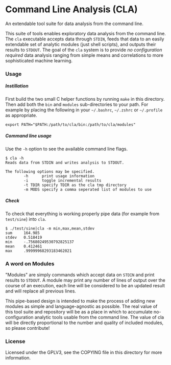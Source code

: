 Command Line Analysis (CLA)
===========================
An extendable tool suite for data analysis from the command line.

This suite of tools enables exploratory data analysis from the command
line.  The `cla` executable accepts data through `STDIN`, feeds that
data to an easily extendable set of analytic modules (just shell
scripts), and outputs their results to `STDOUT`.  The goal of the
`cla` system is to provide *no configuration required* data analysis
ranging from simple means and correlations to more sophisticated
machine learning.

### Usage

##### Instillation
First build the two small C helper functions by running `make` in this
directory.  Then add both the `bin` and `modules` sub-directories to
your path.  For example by placing the following in your `~/.bashrc`,
`~/.zshrc` or `~/.profile` as appropriate.

    export PATH="$PATH:/path/to/cla/bin:/path/to/cla/modules"

##### Command line usage
Use the `-h` option to see the available command line flags.

    $ cla -h
    Reads data from STDIN and writes analysis to STDOUT.

    The following options may be specified.
            -h      print usage information
            -i      toggle incremental results
            -t TDIR specify TDIR as the cla tmp directory
            -m MODS specify a comma seperated list of modules to use

##### Check
To check that everything is working properly pipe data (for example
from `test/sine`) into `cla`.

    $ ./test/sine|cla -m min,max,mean,stdev
    sum     164.985
    stdev   0.518419
    min     -.75680249530792825137
    mean    0.412461
    max     .99999968293183462021

### A word on Modules
"Modules" are simply commands which accept data on `STDIN` and print
results to `STDOUT`.  A module may print any number of lines of output
over the course of an execution, each line will be considered to be an
updated result and will replace all previous lines.

This pipe-based design is intended to make the process of adding new
modules as simple and language-agnostic as possible.  The real value
of this tool suite and repository will be as a place in which to
accumulate no-configuration analytic tools usable from the command
line.  The value of cla will be directly proportional to the number
and quality of included modules, so please contribute!

### License
Licensed under the GPLV3, see the COPYING file in this directory for
more information.
